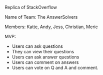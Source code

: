 Replica of StackOverflow

Name of Team: The AnswerSolvers

Members: Katte, Andy, Jess, Christian, Meric

MVP:
  - Users can ask questions
  - They can view their questions
  - Users can ask answer questions
  - Users can comment on answers
  - Users can vote on Q and A and comment.
